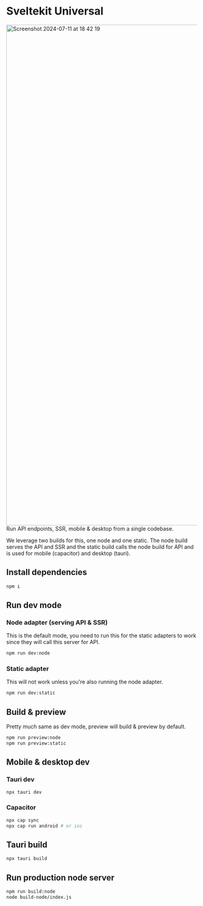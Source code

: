 # Sveltekit Universal

<img width="1321" alt="Screenshot 2024-07-11 at 18 42 19" src="https://github.com/nsarrazin/sveltekit-universal/assets/25119303/c8fc67c5-c4ce-4ab1-bc28-1b8c4577cc8a">
Run API endpoints, SSR, mobile & desktop from a single codebase.


We leverage two builds for this, one node and one static. The node build serves the API and SSR and the static build calls the node build for API and is used for mobile (capacitor) and desktop (tauri).

## Install dependencies

```bash
npm i
```

## Run dev mode

### Node adapter (serving API & SSR)

This is the default mode, you need to run this for the static adapters to work since they will call this server for API.

```bash
npm run dev:node
```

### Static adapter

This will not work unless you're also running the node adapter.

```bash
npm run dev:static
```

## Build & preview

Pretty much same as dev mode, preview will build & preview by default.

```bash
npm run preview:node
npm run preview:static
```

## Mobile & desktop dev

### Tauri dev

```bash
npx tauri dev
```

### Capacitor

```bash
npx cap sync
npx cap run android # or ios
```

## Tauri build

```bash
npx tauri build
```

## Run production node server

```bash
npm run build:node
node build-node/index.js
```
